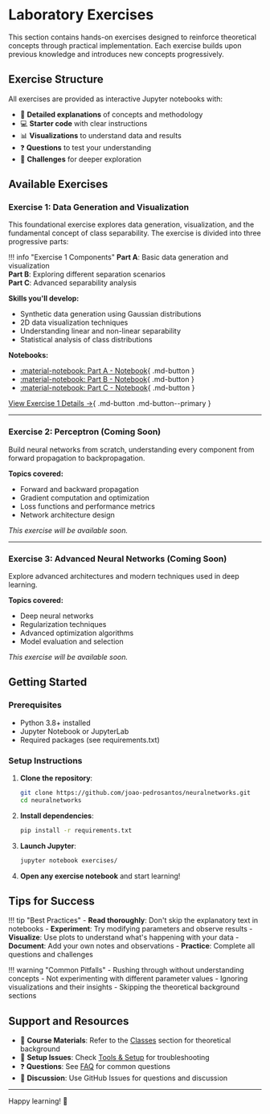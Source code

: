 # Laboratory Exercises

This section contains hands-on exercises designed to reinforce theoretical concepts through practical implementation. Each exercise builds upon previous knowledge and introduces new concepts progressively.

## Exercise Structure

All exercises are provided as interactive Jupyter notebooks with:

- 📝 **Detailed explanations** of concepts and methodology
- 💻 **Starter code** with clear instructions
- 📊 **Visualizations** to understand data and results
- ❓ **Questions** to test your understanding
- 🎯 **Challenges** for deeper exploration

## Available Exercises

### Exercise 1: Data Generation and Visualization

This foundational exercise explores data generation, visualization, and the fundamental concept of class separability. The exercise is divided into three progressive parts:

!!! info "Exercise 1 Components"
    **Part A**: Basic data generation and visualization  
    **Part B**: Exploring different separation scenarios  
    **Part C**: Advanced separability analysis  

**Skills you'll develop:**
- Synthetic data generation using Gaussian distributions
- 2D data visualization techniques  
- Understanding linear and non-linear separability
- Statistical analysis of class distributions

**Notebooks:**
- [:material-notebook: Part A - Notebook](https://nbviewer.org/github/joao-pedrosantos/neuralnetworks/blob/main/exercises/exercise1.ipynb){ .md-button }
- [:material-notebook: Part B - Notebook](https://nbviewer.org/github/joao-pedrosantos/neuralnetworks/blob/main/exercises/exercise2.ipynb){ .md-button }  
- [:material-notebook: Part C - Notebook](https://nbviewer.org/github/joao-pedrosantos/neuralnetworks/blob/main/exercises/exercise3.ipynb){ .md-button }

[View Exercise 1 Details →](exercise1/part-a.md){ .md-button .md-button--primary }

---

### Exercise 2: Perceptron (Coming Soon)

Build neural networks from scratch, understanding every component from forward propagation to backpropagation.

**Topics covered:**
- Forward and backward propagation
- Gradient computation and optimization
- Loss functions and performance metrics
- Network architecture design

*This exercise will be available soon.*

---

### Exercise 3: Advanced Neural Networks (Coming Soon)

Explore advanced architectures and modern techniques used in deep learning.

**Topics covered:**
- Deep neural networks
- Regularization techniques
- Advanced optimization algorithms
- Model evaluation and selection

*This exercise will be available soon.*

## Getting Started

### Prerequisites
- Python 3.8+ installed
- Jupyter Notebook or JupyterLab
- Required packages (see requirements.txt)

### Setup Instructions

1. **Clone the repository**:
   ```bash
   git clone https://github.com/joao-pedrosantos/neuralnetworks.git
   cd neuralnetworks
   ```

2. **Install dependencies**:
   ```bash
   pip install -r requirements.txt
   ```

3. **Launch Jupyter**:
   ```bash
   jupyter notebook exercises/
   ```

4. **Open any exercise notebook** and start learning!

## Tips for Success

!!! tip "Best Practices"
    - **Read thoroughly**: Don't skip the explanatory text in notebooks
    - **Experiment**: Try modifying parameters and observe results
    - **Visualize**: Use plots to understand what's happening with your data
    - **Document**: Add your own notes and observations
    - **Practice**: Complete all questions and challenges

!!! warning "Common Pitfalls"
    - Rushing through without understanding concepts
    - Not experimenting with different parameter values
    - Ignoring visualizations and their insights
    - Skipping the theoretical background sections

## Support and Resources

- 📖 **Course Materials**: Refer to the [Classes](../classes/introduction/main.md) section for theoretical background
- 🔧 **Setup Issues**: Check [Tools & Setup](../resources/setup.md) for troubleshooting
- ❓ **Questions**: See [FAQ](../resources/faq.md) for common questions
- 💬 **Discussion**: Use GitHub Issues for questions and discussion

---

Happy learning! 🚀